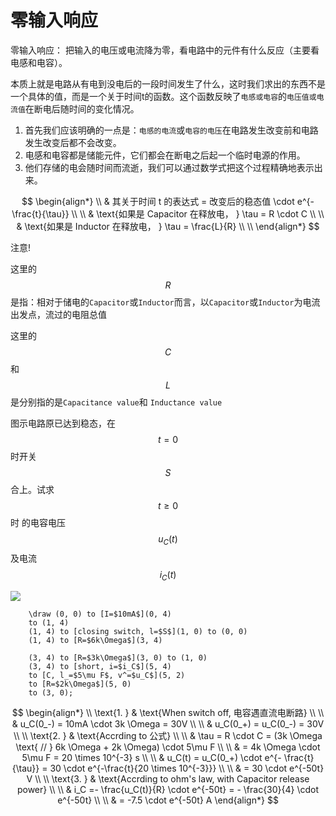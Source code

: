 # 零输入响应

零输入响应： 把输入的电压或电流降为零，看电路中的元件有什么反应（主要看电感和电容）。

本质上就是电路从有电到没电后的一段时间发生了什么，这时我们求出的东西不是一个具体的值，而是一个关于时间t的函数。这个函数反映了`电感或电容`的`电压值或电流值`在断电后随时间的变化情况。

1. 首先我们应该明确的一点是：`电感的电流`或`电容的电压`在电路发生改变前和电路发生改变后都不会改变。
2. 电感和电容都是储能元件，它们都会在断电之后起一个临时电源的作用。
3. 他们存储的电会随时间而流逝，我们可以通过数学式把这个过程精确地表示出来。

$$
\begin{align*}
\\
& 其关于时间 t 的表达式 = 改变后的稳态值 \cdot e^{- \frac{t}{\tau}}
\\ \\
& \text{如果是 Capacitor 在释放电， } \tau = R \cdot C
\\ \\
& \text{如果是 Inductor 在释放电， } \tau = \frac{L}{R}
\\ \\
\end{align*}
$$

注意!

这里的 $$R$$ 是指：相对于储电的`Capacitor`或`Inductor`而言，以`Capacitor`或`Inductor`为电流出发点，流过的电阻总值

这里的 $$C$$ 和 $$L$$ 是分别指的是`Capacitance value`和 `Inductance value`

图示电路原已达到稳态，在 $$t=0$$ 时开关 $$S$$ 合上。试求 $$t \geq 0$$ 时 的电容电压 $$u_C(t)$$ 及电流 $$i_C(t)$$

![](https://github.com/yingshaoxo/university-notes/tree/cc7cb1e4698c6d680876321163907ff1e1b4ac91/electrical-engineering/response/assets/Response_LingDianShuRu.png)

```text
    \draw (0, 0) to [I=$10mA$](0, 4)
    to (1, 4)
    (1, 4) to [closing switch, l=$S$](1, 0) to (0, 0)
    (1, 4) to [R=$6k\Omega$](3, 4)

    (3, 4) to [R=$3k\Omega$](3, 0) to (1, 0)
    (3, 4) to [short, i=$i_C$](5, 4)
    to [C, l_=$5\mu F$, v^=$u_C$](5, 2)
    to [R=$2k\Omega$](5, 0)
    to (3, 0);
```

$$
\begin{align*}
\\
\text{1. } & \text{When switch off, 电容遇直流电断路}
\\ \\
& u_C(0_-) = 10mA \cdot 3k \Omega = 30V
\\ \\
& u_C(0_+) = u_C(0_-) = 30V
\\ \\
\text{2. } & \text{Accrding to 公式}
\\ \\
& \tau = R \cdot C = (3k \Omega \text{ // } 6k \Omega + 2k \Omega) \cdot 5\mu F 
\\ \\
& = 4k \Omega \cdot 5\mu F = 20 \times 10^{-3} s
\\ \\
& u_C(t) = u_C(0_+) \cdot e^{- \frac{t}{\tau}} = 30 \cdot e^{-\frac{t}{20 \times 10^{-3}}}
\\ \\
& = 30 \cdot e^{-50t} V
\\ \\
\text{3. } & \text{Accrding to ohm's law, with Capacitor release power}
\\ \\
& i_C =- \frac{u_C(t)}{R} \cdot e^{-50t} = - \frac{30}{4} \cdot e^{-50t}
\\ \\
& = -7.5 \cdot e^{-50t} A
\end{align*}
$$

